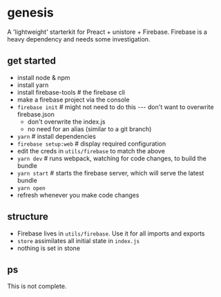 # genesis

A 'lightweight' starterkit for Preact + unistore + Firebase. Firebase is a
heavy dependency and needs some investigation.

## get started

- install node & npm
- install yarn
- install firebase-tools # the firebase cli
- make a firebase project via the console
- `firebase init` # might not need to do this --- don't want to overwrite firebase.json
  - don't overwrite the index.js
  - no need for an alias (similar to a git branch)
- `yarn` # install dependencies
- `firebase setup:web` # display required configuration
- edit the creds in `utils/firebase` to match the above
- `yarn dev` # runs webpack, watching for code changes, to build the bundle
- `yarn start` # starts the firebase server, which will serve the latest bundle
- `yarn open`
- refresh whenever you make code changes

## structure

- Firebase lives in `utils/firebase`. Use it for all imports and exports
- `store` assimilates all initial state in `index.js`
- nothing is set in stone

## ps

This is not complete.
